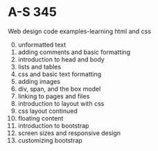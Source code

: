# A-S 345
Web design code examples-learning html and css

0. unformatted text
1. adding comments and basic formatting
2. introduction to head and body
3. lists and tables
4. css and basic text formatting
5. adding images
6. div, span, and the box model
7. linking to pages and files
8. introduction to layout with css
9. css layout continued
10. floating content
11. introduction to bootstrap
12. screen sizes and responsive design
13. customizing bootstrap
